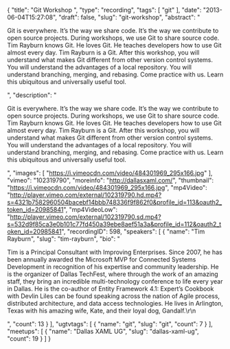 {
  "title": "Git Workshop ",
  "type": "recording",
  "tags": [
    "git"
  ],
  "date": "2013-06-04T15:27:08",
  "draft": false,
  "slug": "git-workshop",
  "abstract": "<p>Git is everywhere. It’s the way we share code. It’s the way we contribute to open source projects. During workshops, we use Git to share source code. Tim Rayburn knows Git. He loves Git. He teaches developers how to use Git almost every day. Tim Rayburn is a Git. After this workshop, you will understand what makes Git different from other version control systems. You will understand the advantages of a local repository. You will understand branching, merging, and rebasing. Come practice with us. Learn this ubiquitous and universally useful tool.</p>",
  "description": "<p>Git is everywhere. It’s the way we share code. It’s the way we contribute to open source projects. During workshops, we use Git to share source code. Tim Rayburn knows Git. He loves Git. He teaches developers how to use Git almost every day. Tim Rayburn is a Git. After this workshop, you will understand what makes Git different from other version control systems. You will understand the advantages of a local repository. You will understand branching, merging, and rebasing. Come practice with us. Learn this ubiquitous and universally useful tool.</p>",
  "images": [
    "https://i.vimeocdn.com/video/484301969_295x166.jpg"
  ],
  "vimeo": "102319790",
  "moreinfo": "http://dallasxaml.com/",
  "thumbnail": "https://i.vimeocdn.com/video/484301969_295x166.jpg",
  "mp4Video": "http://player.vimeo.com/external/102319790.hd.mp4?s=4321b7582960504bacebf14bbb748336f9f862f0&profile_id=113&oauth2_token_id=20985841",
  "mp4VideoLow": "http://player.vimeo.com/external/102319790.sd.mp4?s=532d9f85ca3e0b101c77fd450a39ebe8aef51a3a&profile_id=112&oauth2_token_id=20985841",
  "recordingID": 598,
  "speakers": [
    {
      "name": "Tim Rayburn",
      "slug": "tim-rayburn",
      "bio": "<p>Tim is a Principal Consultant with Improving Enterprises. Since 2007, he has been annually awarded the Microsoft MVP for Connected Systems Development in recognition of his expertise and community leadership. He is the organizer of Dallas TechFest, where through the work of an amazing staff, they bring an incredible multi-technology conference to life every year in Dallas. He is the co-author of Entity Framework 4.1: Expert’s Cookbook with Devlin Liles can be found speaking across the nation of Agile process, distributed architecture, and data access technologies. He lives in Arlington, Texas with his amazing wife, Kate, and their loyal dog, Gandalf.\r\n</p>",
      "count": 13
    }
  ],
  "ugtvtags": [
    {
      "name": "git",
      "slug": "git",
      "count": 7
    }
  ],
  "meetups": [
    {
      "name": "Dallas XAML UG",
      "slug": "dallas-xaml-ug",
      "count": 19
    }
  ]
}
